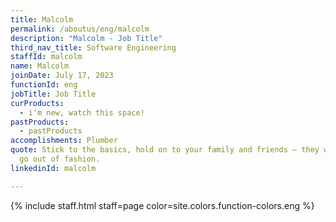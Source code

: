 ```yaml
---
title: Malcolm
permalink: /aboutus/eng/malcolm
description: "Malcolm - Job Title"
third_nav_title: Software Engineering
staffId: malcolm
name: Malcolm
joinDate: July 17, 2023
functionId: eng
jobTitle: Job Title
curProducts:
  - i'm new, watch this space!
pastProducts:
  - pastProducts
accomplishments: Plumber
quote: Stick to the basics, hold on to your family and friends – they will never
  go out of fashion.
linkedinId: malcolm

---
```


{% include staff.html staff=page color=site.colors.function-colors.eng %}
